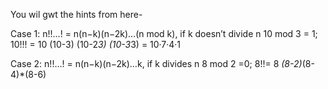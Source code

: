 You wil gwt the hints from here-

Case 1:
n!!…! = n(n−k)(n−2k)…(n mod k), if k doesn’t divide n
10 mod 3 = 1;
10!!! = 10 (10-3) (10-2*3) (10-3*3)
      = 10·7·4·1

Case 2:
n!!…! = n(n−k)(n−2k)…k, if k divides n
8 mod 2 =0;
8!!= 8 *(8-2)*(8-4)*(8-6)

